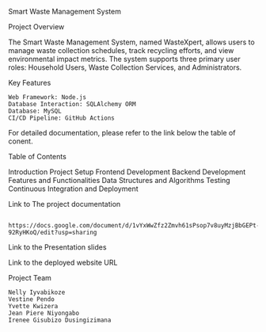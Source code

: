 Smart Waste Management System

Project Overview

The Smart Waste Management System, named WasteXpert, allows users to manage waste collection schedules, track recycling efforts, and view environmental impact metrics. 
The system supports three primary user roles: Household Users, Waste Collection Services, and Administrators.

Key Features

    Web Framework: Node.js
    Database Interaction: SQLAlchemy ORM
    Database: MySQL
    CI/CD Pipeline: GitHub Actions

For detailed documentation, please refer to the link below the table of conent.

Table of Contents

   Introduction
   Project Setup
   Frontend Development
   Backend Development
   Features and Functionalities
   Data Structures and Algorithms
   Testing
   Continuous Integration and Deployment


Link to The project documentation 

     https://docs.google.com/document/d/1vYxWwZfz2Zmvh61sPsop7v8uyMzjBbGEPt-92RyHKoQ/edit?usp=sharing
     
Link to the Presentation slides

Link to the deployed website URL

Project Team

    Nelly Iyvabikoze
    Vestine Pendo
    Yvette Kwizera
    Jean Piere Niyongabo
    Irenee Gisubizo Dusingizimana
